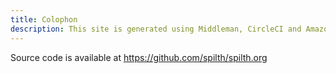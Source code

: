 ```yaml
---
title: Colophon
description: This site is generated using Middleman, CircleCI and Amazon S3.
---
```


Source code is available at <https://github.com/spilth/spilth.org>



